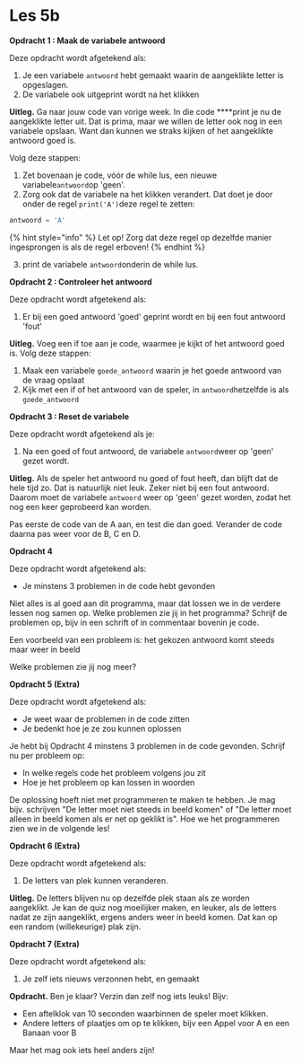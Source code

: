 # Les 5b

**Opdracht 1 : Maak de variabele antwoord**

Deze opdracht wordt afgetekend als:

1. Je een variabele `antwoord` hebt gemaakt waarin de aangeklikte letter is opgeslagen.
2. De variabele ook uitgeprint wordt na het klikken

**Uitleg.** Ga naar jouw code van vorige week. In die code ****print je nu de aangeklikte letter uit. Dat is prima, maar we willen de letter ook nog in een variabele opslaan. Want dan kunnen we straks kijken of het aangeklikte antwoord goed is. 

Volg deze stappen: 

1. Zet bovenaan je code, vóór de while lus, een nieuwe variabele`antwoord`op 'geen'. 
2. Zorg ook dat de variabele na het klikken verandert. Dat doet je door onder de regel `print('A')`deze regel te zetten:

```python
antwoord = 'A'
```

{% hint style="info" %}
Let op! Zorg dat deze regel op dezelfde manier ingesprongen is als de regel erboven!
{% endhint %}

3. print de variabele `antwoord`onderin de while lus.

**Opdracht 2 : Controleer het antwoord**

Deze opdracht wordt afgetekend als:

1. Er bij een goed antwoord 'goed' geprint wordt en bij een fout antwoord 'fout'

**Uitleg.**  Voeg een if toe aan je code, waarmee je kijkt of het antwoord goed is. Volg deze stappen:

1. Maak een variabele `goede_antwoord` waarin je het goede antwoord van de vraag opslaat
2. Kijk met een if of het antwoord van de speler, in `antwoord`hetzelfde is als `goede_antwoord`

**Opdracht 3 : Reset de variabele**

Deze opdracht wordt afgetekend als je:

1. Na een goed of fout antwoord, de variabele `antwoord`weer op 'geen' gezet wordt.

**Uitleg.** Als de speler het antwoord nu goed of fout heeft, dan blijft dat de hele tijd zo. Dat is natuurlijk niet leuk. Zeker niet bij een fout antwoord. Daarom moet de variabele `antwoord` weer op 'geen' gezet worden, zodat het nog een keer geprobeerd kan worden.

Pas eerste de code van de A aan, en test die dan goed. Verander de code daarna pas weer voor de B, C en D.

**Opdracht 4**

Deze opdracht wordt afgetekend als:

* Je minstens 3 problemen in de code hebt gevonden

Niet alles is al goed aan dit programma, maar dat lossen we in de verdere lessen nog samen op. Welke problemen zie jij in het programma? Schrijf de problemen op, bijv in een schrift of in commentaar bovenin je code.

Een voorbeeld van een probleem is: het gekozen antwoord komt steeds maar weer in beeld

Welke problemen zie jij nog meer?

**Opdracht 5 \(Extra\)**

Deze opdracht wordt afgetekend als:

* Je weet waar de problemen in de code zitten
* Je bedenkt hoe je ze zou kunnen oplossen

Je hebt bij Opdracht 4 minstens 3 problemen in de code gevonden. Schrijf nu per probleem op:

* In welke regels code het probleem volgens jou zit
* Hoe je het probleem op kan lossen in woorden

De oplossing hoeft niet met programmeren te maken te hebben. Je mag bijv. schrijven "De letter moet niet steeds in beeld komen" of "De letter moet alleen in beeld komen als er net op geklikt is". Hoe we het programmeren zien we in de volgende les!

**Opdracht 6 \(Extra\)**

Deze opdracht wordt afgetekend als:

1. De letters van plek kunnen veranderen.

**Uitleg.** De letters blijven nu op dezelfde plek staan als ze worden aangeklikt. Je kan de quiz nog moeilijker maken, en leuker, als de letters nadat ze zijn aangeklikt, ergens anders weer in beeld komen. Dat kan op een random \(willekeurige\) plak zijn.

**Opdracht 7 \(Extra\)**

Deze opdracht wordt afgetekend als:

1. Je zelf iets nieuws verzonnen hebt, en gemaakt

**Opdracht.** Ben je klaar? Verzin dan zelf nog iets leuks! Bijv:

* Een aftelklok van 10 seconden waarbinnen de speler moet klikken.
* Andere letters of plaatjes om op te klikken, bijv een Appel voor A en een Banaan voor B

Maar het mag ook iets heel anders zijn!

